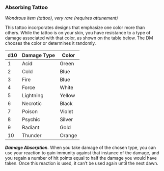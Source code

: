 ### Absorbing Tattoo
*Wondrous item (tattoo), very rare (requires attunement)*

This tattoo incorporates designs that emphasize one color more than others. While the tattoo is on your skin, you have resistance to a type of damage associated with that color, as shown on the table below. The DM chooses the color or determines it randomly.

d10 | Damage Type | Color
--- | ----------- | -----
1 | Acid | Green
2 | Cold | Blue
3 | Fire | Blue
4 | Force | White
5 | Lightning | Yellow
6 | Necrotic | Black
7 | Poison | Violet
8 | Psychic | Silver
9 | Radiant | Gold
10 | Thunder | Orange

***Damage Absorption.*** When you take damage of the chosen type, you can use your reaction to gain immunity against that instance of the damage, and you regain a number of hit points equal to half the damage you would have taken. Once this reaction is used, it can’t be used again until the next dawn.
